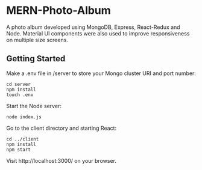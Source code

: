 # MERN-Photo-Album

A photo album developed using MongoDB, Express, React-Redux and Node. Material UI components were also used to improve responsiveness on multiple size screens.

## Getting Started

Make a .env file in /server to store your Mongo cluster URI and port number:

```
cd server
npm install
touch .env
```
Start the Node server:

```
node index.js
```
Go to the client directory and starting React:

```
cd ../client
npm install
npm start
```
Visit http://localhost:3000/ on your browser.


